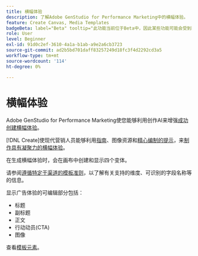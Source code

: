 ```yaml
---
title: 横幅体验
description: 了解Adobe GenStudio for Performance Marketing中的横幅体验。
feature: Create Canvas, Media Templates
badgeBeta: label="Beta" tooltip="此功能当前位于Beta中，因此某些功能可能会受到限制或发生更改。"
role: User
level: Beginner
exl-id: 91d0c2ef-3610-4a1a-b1ab-a9e2a6cb3723
source-git-commit: ad2b5bd701daff83257249d18fc3f4d2292cd3a5
workflow-type: tm+mt
source-wordcount: '114'
ht-degree: 0%

---
```


# 横幅体验

Adobe GenStudio for Performance Marketing使您能够利用创作AI来增强[成功创建横幅体验](/help/user-guide/create/create-banner-experience.md)。

[!DNL Create]使现代营销人员能够利用[指南](/help/user-guide/guidelines/overview.md)、图像资源和[精心编制的提示](/help/user-guide/effective-prompts.md)，来[制作具有凝聚力的横幅体验](/help/user-guide/create/create-banner-experience.md)。

在生成横幅体验时，会在画布中创建和显示四个变体。

请参阅[遵循特定于渠道的模板准则](/help/user-guide/content/best-practices-for-templates.md#follow-channel-specific-template-guidelines)，以了解有关支持的维度、可识别的字段名称等的信息。

显示广告体验的可编辑部分包括：

* 标题
* 副标题
* 正文
* 行动动员(CTA)
* 图像

查看[模板元素](/help/user-guide/content/use-templates.md#template-elements)。

<!-- ## Character counts

After you generate a set of display ad variants, you can see the character count displayed for each section. Hover over or click into a generated section, such as the subject line or the body, and see the section name and character count for that section.

![Character count](/help/assets/character-count.png){width="500" zoomable="yes"} -->
